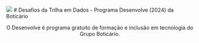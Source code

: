 <img src="https://github.com/laribritto/desenvolve-2024/blob/main/desenvolve%20(1).png">
# Desafios da Trilha em Dados - Programa Desenvolve (2024) da Boticário

<p align="center">O Desenvolve é programa gratuito de formação e inclusão em tecnologia do Grupo Boticário.</p>
